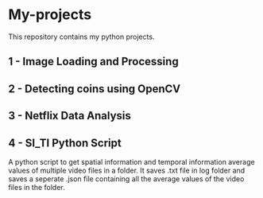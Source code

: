 # My-projects
This repository contains my python projects. 

## 1 - Image Loading and Processing
## 2 - Detecting coins using OpenCV
## 3 - Netflix Data Analysis
## 4 - SI_TI Python Script
A python script to get spatial information and temporal information average values of multiple video files in a folder. It saves .txt file in log folder and saves a seperate .json file containing all the average values of the video files in the folder. 
